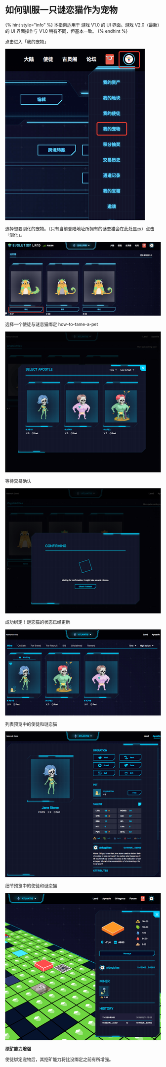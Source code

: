 # 如何驯服一只谜恋猫作为宠物

{% hint style="info" %}
本指南适用于 游戏 V1.0 的 UI 界面。游戏 V2.0（最新）的 UI 界面操作与 V1.0 稍有不同，但基本一致。
{% endhint %}

点击进入「我的宠物」

![我的宠物](../../.gitbook/assets/tutorials-atlantis-ethereum-how-to-tame-a-pet-cn-1.png)

选择想要驯化的宠物。（只有当前登陆地址所拥有的谜恋猫会在此处显示）点击「驯化」。

![选择一只谜恋猫](../../.gitbook/assets/tutorials-atlantis-ethereum-how-to-tame-a-pet-cn-2.png)

选择一个使徒与谜恋猫绑定 how-to-tame-a-pet

![选择要绑定的使徒](../../.gitbook/assets/tutorials-atlantis-ethereum-how-to-tame-a-pet-cn-3.png)

等待交易确认

![等待交易确认](../../.gitbook/assets/tutorials-atlantis-ethereum-how-to-tame-a-pet-cn-4.png)

成功绑定！谜恋猫的状态已经更新

![已绑定](../../.gitbook/assets/tutorials-atlantis-ethereum-how-to-tame-a-pet-cn-5.png)

列表预览中的使徒和谜恋猫

![使徒详情页一览](../../.gitbook/assets/tutorials-atlantis-ethereum-how-to-tame-a-pet-cn-6.png)

细节预览中的使徒和谜恋猫

![挖矿能力增强](../../.gitbook/assets/tutorials-atlantis-ethereum-how-to-tame-a-pet-cn-7.png)

[**挖矿能力增强**](../../getting-started/game-entities/apostle/skills.md#productivity)

使徒绑定宠物后，其挖矿能力将比没绑定之前有所增强。

